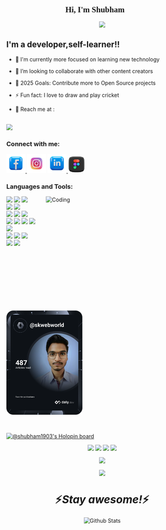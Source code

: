 <h2 align="center" style="font-family: 'Lucida Console';">Hi, I'm Shubham 👋👻</h2>
<p align="center"><img src="https://media.giphy.com/media/M9gbBd9nbDrOTu1Mqx/giphy.gif" width="100"/></p>

<!-- [![Website](https://img.shields.io/website?label=shubham-kumar-1903.com&style=for-the-badge&url=https%3A%2F%2Fcodestackr.com)](https://shubham1903-portfolio.netlify.app/)
[![Instagram Follow](https://img.shields.io/badge/Instagram-E4405F?style=for-the-badge&logo=instagram&logoColor=white)](https://instagram.com/_shubham_.kr._) -->



## I'm a developer,self-learner!!

- 🔭 I'm currently more focused on learning new technology

- 👯 I’m looking to collaborate with other content creators

- 🥅 2025 Goals: Contribute more to Open Source projects

- ⚡ Fun fact: I love to draw and play cricket

- 🤝 Reach me at : 
<br/>
<img src="https://img.shields.io/badge/-shubhamkr7677@gmail.com-c14438?style=flat-square&logo=Gmail&logoColor=white&link=mailto:shubhamkr7677@gmail.com">






### Connect with me:


<p>
<a href="https://www.facebook.com/sshubham1903" target="_blank">
<img src="./facebook.png" width="50"/>
</a href="https://www.instagram.com/_shubham_.kr._">
<img src="./instagram.png" width="50"  />
<a>
</a>
<a href="https://www.linkedin.com/in/sshubham1903/">
<img src="./linkedin.png" width="50" />
</a>
<a href="https://www.figma.com/@skweb">
<img src="./figma.png" width="45" />
</a>
</p>

### Languages and Tools:

<p>
      <img align="right" alt="Coding" width="400" height="300" src="https://camo.githubusercontent.com/5ddf73ad3a205111cf8c686f687fc216c2946a75005718c8da5b837ad9de78c9/68747470733a2f2f7468756d62732e6766796361742e636f6d2f4576696c4e657874446576696c666973682d736d616c6c2e676966">
    <img src="https://img.shields.io/badge/-Visual%20Studio%20Code-23A9F2?style=flat-square&logo=Visual%20Studio%20Code&logoColor=white"/>
    <img src="https://img.shields.io/badge/-Github-181717?style=flat-square&logo=GitHub&logoColor=white"/>
    <img src="https://img.shields.io/badge/-Git-F44D27?style=flat-square&logo=Git&logoColor=white"/><br>
    <img src="https://img.shields.io/badge/-NPM-CB3837?style=flat-square&logo=NPM&logoColor=white"/>
    <img src="https://img.shields.io/badge/-MySQL-F29111?style=flat-square&logo=MySQL&logoColor=white"/><br>
    <img src="https://img.shields.io/badge/-HTML5-E34F26?style=flat-square&logo=HTML5&logoColor=white"/>
    <img src="https://img.shields.io/badge/-CSS3-1572B6?style=flat-square&logo=CSS3&logoColor=white"/>
    <img src="https://img.shields.io/badge/-JavaScript-F7DF1E?style=flat-square&logo=javascript&logoColor=white"/>
    <br>
    <img src="https://img.shields.io/badge/Java-ED8B00?style=flat-square&logo=java&logoColor=white"/>
    <img src="https://img.shields.io/badge/Python-3776AB?style=flat-square&logo=python&logoColor=white"/>
    <img src="https://img.shields.io/badge/figma-%23F24E1E.svg?style=flat-square&logo=figma&logoColor=white"/>
    <img src="https://img.shields.io/badge/MongoDB-%234ea94b.svg?style=flat-square&logo=mongodb&logoColor=white"/><br/ >
    <img src="https://img.shields.io/badge/react-%2320232a.svg?style=flat-square&logo=react&logoColor=%2361DAFB"/><br/>
    <img src="https://img.shields.io/badge/Next-black?style=flat-square&logo=next.js&logoColor=white"/>
    <img src="https://img.shields.io/badge/angular-%23DD0031.svg?style=flat-square&logo=angular&logoColor=white"/>
    <img src="https://img.shields.io/badge/netlify-%23000000.svg?style=flat-square&logo=netlify&logoColor=#00C7B7"/><br/>
    <img src="https://img.shields.io/badge/firebase-%23039BE5.svg?style=flat-square&logo=firebase"/>
    <img src="https://img.shields.io/badge/typescript-%23007ACC.svg?style=flat-square&logo=typescript&logoColor=white"/>
    
  </p>
<br />
<br />


<br/>
<p align="left">
<img src="https://raw.githubusercontent.com/shubham-1903/shubham-1903/84d25b35fc892634ff2186f50a09732b3797e487/devcard.svg" width="200" alt="Shubham Kumar Dev Card" />
</p>
<br/>


[![@shubham1903's Holopin board](https://holopin.me/shubham1903)](https://holopin.io/@shubham1903)
<p align="center">
<img src="https://www.holopin.io/_next/image?url=https%3A%2F%2Fassets.holopin.io%2FeyJidWNrZXQiOiJob2xvcGluLWFzc2V0cyIsImtleSI6ImFzc2V0cy9jbDhkNmZycXowMTgxMDltaGFleGpmczRwIiwiZWRpdHMiOnsicm90YXRlIjpudWxsfX0%3D&w=1920&q=75" width="200"/>
<img src="https://www.holopin.io/_next/image?url=https%3A%2F%2Fassets.holopin.io%2FeyJidWNrZXQiOiJob2xvcGluLWFzc2V0cyIsImtleSI6ImFzc2V0cy9jbDhkODlvaTAwMDE3MDlpZjdsdWxhNHV5IiwiZWRpdHMiOnsicm90YXRlIjpudWxsfX0%3D&w=1920&q=75" width="200"/>
<img src="https://www.holopin.io/_next/image?url=https%3A%2F%2Fassets.holopin.io%2FeyJidWNrZXQiOiJob2xvcGluLWFzc2V0cyIsImtleSI6ImFzc2V0cy9jbDhkOHRrZnAwMDMyMDlqbmtxZTF3dzVhIiwiZWRpdHMiOnsicm90YXRlIjpudWxsfX0%3D&w=1920&q=75" width="200"/>
<img src="https://www.holopin.io/_next/image?url=https%3A%2F%2Fassets.holopin.io%2FeyJidWNrZXQiOiJob2xvcGluLWFzc2V0cyIsImtleSI6ImFzc2V0cy9jbDhkOHVrb3MwMDk0MDlqbnVuaGRhcDd3IiwiZWRpdHMiOnsicm90YXRlIjpudWxsfX0%3D&w=1920&q=75" width="200"/>
</p>
<p align="center">
<img src="https://www.holopin.io/_next/image?url=https%3A%2F%2Fassets.holopin.io%2FeyJidWNrZXQiOiJob2xvcGluLWFzc2V0cyIsImtleSI6ImFzc2V0cy9jbDhlcTN6OWMwMzU3MDlsM2Z4OTluOHg2IiwiZWRpdHMiOnsicm90YXRlIjpudWxsfX0%3D&w=1920&q=75" width="200">
</p>




<p align="center">
<img src="https://github-readme-stats.vercel.app/api?username=shubham-1903&show_icons=true&theme=transparent">
</p>

<h1 align='center'>⚡️<i>Stay awesome!</i>⚡️</h1>

<p align="center">
        <img src="https://blog.stackfindover.com/wp-content/uploads/2021/10/wave-background-animation.gif" alt="Github Stats" width="100%" height="150"/>
</p>

[website]: https://shubham1903-portfolio.netlify.app/
[youtube]: https://www.youtube.com/channel/UCZOUh_EshCmOLV9LFDJFmpr
[instagram]: https://www.instagram.com/_shubham_.kr._
[linkedin]: https://www.linkedin.com/in/shubham-kumar-13a9051a9
[webdevplaylist]: https://www.youtube.com/playlist?list=PLkwxH9e_vrAJ0WbEsFA9W3I1W-g_BTsbt
[jsplaylist]: https://www.youtube.com/playlist?list=PLkwxH9e_vrALRJKu7wfXby3MKeflhTu6B
[cssplaylist]: https://www.youtube.com/playlist?list=PLkwxH9e_vrALSdvZuEh6gqQdmDoDIoqz4
[reactplaylist]: https://www.youtube.com/playlist?list=PLkwxH9e_vrAK4TdffpxKY3QGyHCpxFcQ0
